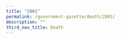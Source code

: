 ```yaml
---
title: "2001"
permalink: /government-gazette/death/2001/
description: ""
third_nav_title: Death
---
```

